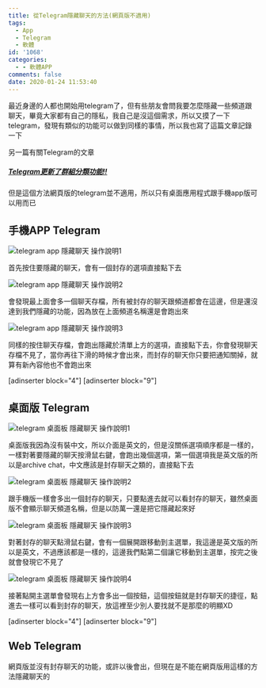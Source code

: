 ```yaml
---
title: 從Telegram隱藏聊天的方法(網頁版不適用)
tags:
  - App
  - Telegram
  - 軟體
id: '1068'
categories:
  - - 軟體APP
comments: false
date: 2020-01-24 11:53:40
---
```


最近身邊的人都也開始用telegram了，但有些朋友會問我要怎麼隱藏一些頻道跟聊天，畢竟大家都有自己的隱私，我自己是沒這個需求，所以又摸了一下telegram，發現有類似的功能可以做到同樣的事情，所以我也寫了這篇文章記錄一下

另一篇有關Telegram的文章

##### [Telegram更新了群組分類功能!!](https://blog.devcker.com/telegram-folder/ "Telegram更新了群組分類功能!!")

但是這個方法網頁版的telegram並不適用，所以只有桌面應用程式跟手機app版可以用而已



## 手機APP Telegram

![telegram app 隱藏聊天 操作說明1](https://blog.devcker.com/wp-content/uploads/2020/01/Screenshot_20200124_111152_temp-187x300.jpg)

首先按住要隱藏的聊天，會有一個封存的選項直接點下去

![telegram app 隱藏聊天 操作說明2](https://blog.devcker.com/wp-content/uploads/2020/01/Screenshot_20200124_110826_temp-169x300.jpg)

會發現最上面會多一個聊天存檔，所有被封存的聊天跟頻道都會在這邊，但是還沒達到我們隱藏的功能，因為放在上面頻道名稱還是會跑出來

![telegram app 隱藏聊天 操作說明3](https://blog.devcker.com/wp-content/uploads/2020/01/Screenshot_20200124_111001_temp-169x300.jpg)

同樣的按住聊天存檔，會跑出隱藏於清單上方的選項，直接點下去，你會發現聊天存檔不見了，當你再往下滑的時候才會出來，而封存的聊天你只要把通知關掉，就算有新內容他也不會跑出來

\[adinserter block="4"\] \[adinserter block="9"\]

## 桌面版 Telegram

![telegram 桌面板 隱藏聊天 操作說明1](https://blog.devcker.com/wp-content/uploads/2020/01/Telegram_iBPx4RN2yU-228x300.png)

桌面版我因為沒有裝中文，所以介面是英文的，但是沒關係選項順序都是一樣的，一樣對著要隱藏的聊天按滑鼠右鍵，會跑出幾個選項，第一個選項我是英文版的所以是archive chat，中文應該是封存聊天之類的，直接點下去

![telegram 桌面板 隱藏聊天 操作說明2](https://blog.devcker.com/wp-content/uploads/2020/01/Telegram_u2DoLpDFex-144x300.png)

跟手機版一樣會多出一個封存的聊天，只要點進去就可以看封存的聊天，雖然桌面版不會顯示聊天頻道名稱，但是以防萬一還是把它隱藏起來好

![telegram 桌面板 隱藏聊天 操作說明3](https://blog.devcker.com/wp-content/uploads/2020/01/Telegram_vo078ZJD06-300x93.png)

對著封存的聊天點滑鼠右鍵，會有一個展開跟移動到主選單，我這邊是英文版的所以是英文，不過應該都是一樣的，這邊我們點第二個讓它移動到主選單，按完之後就會發現它不見了

![telegram 桌面板 隱藏聊天 操作說明4](https://blog.devcker.com/wp-content/uploads/2020/01/Telegram_IsobOg6xcw-144x300.png)

接著點開主選單會發現右上方會多出一個按鈕，這個按鈕就是封存聊天的捷徑，點進去一樣可以看到封存的聊天，放這裡至少別人要找就不是那麼的明顯XD

\[adinserter block="4"\] \[adinserter block="9"\]

## Web Telegram

網頁版並沒有封存聊天的功能，或許以後會出，但現在是不能在網頁版用這樣的方法隱藏聊天的